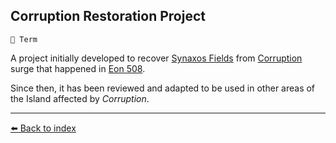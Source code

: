 ## Corruption Restoration Project

`📑 Term`

A project initially developed to recover [Synaxos Fields](/synaxos_fields.md) from [Corruption](/corruption.md) surge that happened in [Eon 508](t/eon0508.md).

Since then, it has been reviewed and adapted to be used in other areas of the Island affected by _Corruption_.


----------
[⬅️ Back to index](/index.md#2390_s)